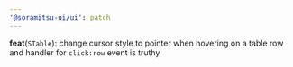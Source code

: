 ```yaml
---
'@soramitsu-ui/ui': patch
---
```


**feat**(`STable`): change cursor style to pointer when hovering on a table row and handler for `click:row` event is truthy
